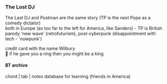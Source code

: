 ### The Lost DJ

The Last DJ and Postman are the same story (TP is the next Pope as a comedy dictator)  
both in Europe (as too far to the left for America, like Sanders) - TP is British  
parody 'new wave' (retrofuturism), post-cyberpunk (disappointment with tech - 'nowpunk')  

credit card with the name Wilbury  
💍 if he gave you a ring then you might be a king  


#### BT archive
chord | tab | notes database for learning (friends in America)  
